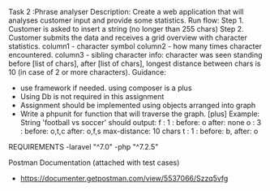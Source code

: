 
Task 2 :Phrase analyser
Description:
Create a web application that will analyses customer input and provide some statistics.
Run flow:
Step 1. Customer is asked to insert a string (no longer than 255 chars)
Step 2. Customer submits the data and receives a grid overview with character statistics.
column1 - character symbol
column2 - how many times character encountered.
column3 - sibling character info: character was seen standing before [list of chars], after [list
of chars], longest
distance between chars is 10 (in case of 2 or more characters).
Guidance:
- use framework if needed. using composer is a plus
- Using Db is not required in this assignment
- Assignment should be implemented using objects arranged into graph
- Write a phpunit for function that will traverse the graph. [plus]
Example:
String 'football vs soccer' should output:
f : 1 : before: o after: none
o : 3 : before: o,t,c after: o,f,s max-distance: 10 chars
t : 1 : before: b, after: o

REQUIREMENTS 
 -laravel "^7.0"
 -php "^7.2.5"
 
 Postman Documentation (attached with test cases)
  - https://documenter.getpostman.com/view/5537066/Szzq5vfg
  
  
